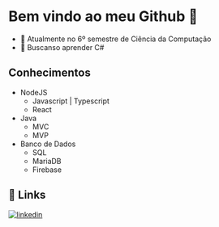 # Bem vindo ao meu Github 🚀

- 🏫 Atualmente no 6º semestre de Ciência da Computação
- 🌱 Buscanso aprender C#

## Conhecimentos

- NodeJS
    - Javascript | Typescript
    - React
- Java
    - MVC
    - MVP
- Banco de Dados
    - SQL
    - MariaDB
    - Firebase 



## 🔗 Links

[![linkedin](https://img.shields.io/badge/linkedin-0A66C2?style=for-the-badge&logo=linkedin&logoColor=white)](https://br.linkedin.com/in/samuel-delphino-67325418a)


<!--
**Samuuuca/Samuuuca** is a ✨ _special_ ✨ repository because its `README.md` (this file) appears on your GitHub profile.

Here are some ideas to get you started:

- 🔭 I’m currently working on ...

- 👯 I’m looking to collaborate on ...
- 🤔 I’m looking for help with ...
- 💬 Ask me about ...
- 📫 How to reach me: ...
- 😄 Pronouns: ...
- ⚡ Fun fact: ...
-->
